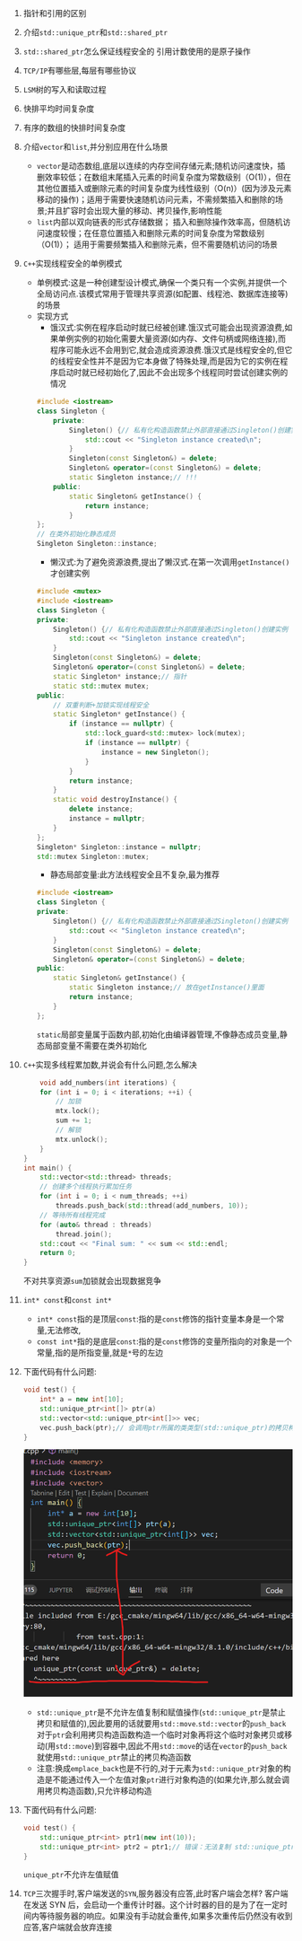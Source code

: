 1. 指针和引用的区别

2. 介绍`std::unique_ptr`和`std::shared_ptr`

3. `std::shared_ptr`怎么保证线程安全的
    引用计数使用的是原子操作
4. `TCP/IP`有哪些层,每层有哪些协议

5. `LSM`树的写入和读取过程

6. 快排平均时间复杂度

7. 有序的数组的快排时间复杂度

8. 介绍`vector`和`list`,并分别应用在什么场景
    * `vector`是动态数组,底层以连续的内存空间存储元素;随机访问速度快，插删效率较低；在数组末尾插入元素的时间复杂度为常数级别（O(1)），但在其他位置插入或删除元素的时间复杂度为线性级别（O(n)）(因为涉及元素移动的操作)；适用于需要快速随机访问元素，不需频繁插入和删除的场景;并且扩容时会出现大量的移动、拷贝操作,影响性能
    * `list`内部以双向链表的形式存储数据； 插入和删除操作效率高，但随机访问速度较慢；在任意位置插入和删除元素的时间复杂度为常数级别（O(1)）； 适用于需要频繁插入和删除元素，但不需要随机访问的场景
9. `C++`实现线程安全的单例模式
    * 单例模式:这是一种创建型设计模式,确保一个类只有一个实例,并提供一个全局访问点.该模式常用于管理共享资源(如配置、线程池、数据库连接等)的场景
    * 实现方式
        - 饿汉式:实例在程序启动时就已经被创建.饿汉式可能会出现资源浪费,如果单例实例的初始化需要大量资源(如内存、文件句柄或网络连接),而程序可能永远不会用到它,就会造成资源浪费.饿汉式是线程安全的,但它的线程安全性并不是因为它本身做了特殊处理,而是因为它的实例在程序启动时就已经初始化了,因此不会出现多个线程同时尝试创建实例的情况
        ```C++
        #include <iostream>
        class Singleton {
            private:
                Singleton() {// 私有化构造函数禁止外部直接通过Singleton()创建实例
                    std::cout << "Singleton instance created\n";
                }
                Singleton(const Singleton&) = delete;
                Singleton& operator=(const Singleton&) = delete;
                static Singleton instance;// !!!
            public:
                static Singleton& getInstance() {
                    return instance;
                }
        };
        // 在类外初始化静态成员
        Singleton Singleton::instance;
        ```
        - 懒汉式:为了避免资源浪费,提出了懒汉式.在第一次调用`getInstance()`才创建实例
        ```C++
        #include <mutex>
        #include <iostream>
        class Singleton {
        private:
            Singleton() {// 私有化构造函数禁止外部直接通过Singleton()创建实例
                std::cout << "Singleton instance created\n";
            }
            Singleton(const Singleton&) = delete;
            Singleton& operator=(const Singleton&) = delete;
            static Singleton* instance;// 指针
            static std::mutex mutex;
        public:
            // 双重判断+加锁实现线程安全
            static Singleton* getInstance() {
                if (instance == nullptr) {
                    std::lock_guard<std::mutex> lock(mutex);
                    if (instance == nullptr) {
                        instance = new Singleton();
                    }
                }
                return instance;
            }
            static void destroyInstance() {
                delete instance;
                instance = nullptr;
            }
        };
        Singleton* Singleton::instance = nullptr;
        std::mutex Singleton::mutex;
        ``` 
        - 静态局部变量:此方法线程安全且不复杂,最为推荐
        ```C++
        #include <iostream>
        class Singleton {
        private:
            Singleton() {// 私有化构造函数禁止外部直接通过Singleton()创建实例
                std::cout << "Singleton instance created\n";
            }
            Singleton(const Singleton&) = delete;
            Singleton& operator=(const Singleton&) = delete;
        public:
            static Singleton& getInstance() {
                static Singleton instance;// 放在getInstance()里面
                return instance;
            }
        };
        ```
        `static`局部变量属于函数内部,初始化由编译器管理,不像静态成员变量,静态局部变量不需要在类外初始化
10. `C++`实现多线程累加数,并说会有什么问题,怎么解决
    ```C++
        void add_numbers(int iterations) {
        for (int i = 0; i < iterations; ++i) {
            // 加锁
            mtx.lock();
            sum += 1;
            // 解锁
            mtx.unlock();
        }
    }
    int main() {
        std::vector<std::thread> threads;
        // 创建多个线程执行累加任务
        for (int i = 0; i < num_threads; ++i)
            threads.push_back(std::thread(add_numbers, 10));
        // 等待所有线程完成
        for (auto& thread : threads)
            thread.join();
        std::cout << "Final sum: " << sum << std::endl;
        return 0;
    }
    ```
    不对共享资源`sum`加锁就会出现数据竞争
11. `int* const`和`const int*`
    * `int* const`指的是顶层`const`:指的是`const`修饰的指针变量本身是一个常量,无法修改,
    * `const int*`指的是底层`const`:指的是`const`修饰的变量所指向的对象是一个常量,指的是所指变量,就是`*`号的左边

12. 下面代码有什么问题:
    ```C++
    void test() {
        int* a = new int[10];
        std::unique_ptr<int[]> ptr(a)
        std::vector<std::unique_ptr<int[]>> vec;
        vec.push_back(ptr);// 会调用ptr所属的类类型(std::unique_ptr)的拷贝构造函数
    }
    ```
    ![](2025-04-14-21-51-24.png)
    * `std::unique_ptr`是不允许左值复制和赋值操作(`std::unique_ptr`是禁止拷贝和赋值的),因此要用的话就要用`std::move`.`std::vector`的`push_back`对于`ptr`会利用拷贝构造函数构造一个临时对象再将这个临时对象拷贝或移动(用`std::move`)到容器中,因此不用`std::move`的话在`vector`的`push_back`就使用`std::unique_ptr`禁止的拷贝构造函数
    * 注意:换成`emplace_back`也是不行的,对于元素为`std::unique_ptr`对象的构造是不能通过传入一个左值对象`ptr`进行对象构造的(如果允许,那么就会调用拷贝构造函数),只允许移动构造
13. 下面代码有什么问题:
    ```C++
    void test() {
        std::unique_ptr<int> ptr1(new int(10));
        std::unique_ptr<int> ptr2 = ptr1;// 错误：无法复制 std::unique_ptr
    }
    ```
    `unique_ptr`不允许左值赋值
14. `TCP`三次握手时,客户端发送的`SYN`,服务器没有应答,此时客户端会怎样?
    客户端在发送 SYN 后，会启动一个重传计时器。这个计时器的目的是为了在一定时间内等待服务器的响应。如果没有手动就会重传,如果多次重传后仍然没有收到应答,客户端就会放弃连接